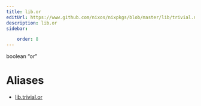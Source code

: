 ```yaml
---
title: lib.or
editUrl: https://www.github.com/nixos/nixpkgs/blob/master/lib/trivial.nix#L116C8
description: lib.or
sidebar:

    order: 8
---
```


boolean “or”


# Aliases

- [lib.trivial.or](/nix-doc-comments/reference/lib/trivial/lib-trivial-or)


